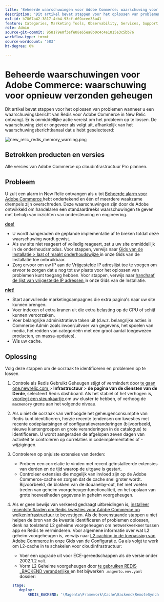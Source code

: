 ```yaml
---
title: 'Beheerde waarschuwingen voor Adobe Commerce: waarschuwing voor geheugenbeschadiging'
description: 'Dit artikel bevat stappen voor het oplossen van problemen wanneer u een waarschuwingsbericht van Redis voor Adobe Commerce in New Relic ontvangt. Er is onmiddellijke actie vereist om het probleem op te lossen. De waarschuwing ziet er ongeveer als volgt uit, afhankelijk van het waarschuwingsberichtkanaal dat u hebt geselecteerd:'
exl-id: b7867a42-3817-4cb4-93cf-d69acee33a41
feature: Categories, Marketing Tools, Observability, Services, Support, Tools and External Services, Variables
role: Admin
source-git-commit: 958179e0f3efe08e65ea8b0c4c4e1015e3c5bb76
workflow-type: tm+mt
source-wordcount: '583'
ht-degree: 0%

---
```


# Beheerde waarschuwingen voor Adobe Commerce: waarschuwing voor opnieuw verzonden geheugen

Dit artikel bevat stappen voor het oplossen van problemen wanneer u een waarschuwingsbericht van Redis voor Adobe Commerce in New Relic ontvangt. Er is onmiddellijke actie vereist om het probleem op te lossen. De waarschuwing ziet er ongeveer als volgt uit, afhankelijk van het waarschuwingsberichtkanaal dat u hebt geselecteerd:

![ new_relic_redis_memory_warning.png ](assets/new_relic_redis_memory_warning.png)

## Betrokken producten en versies

Alle versies van Adobe Commerce op cloudinfrastructuur Pro plannen.

## Probleem

U zult een alarm in New Relic ontvangen als u tot [ Beheerde alarm voor Adobe Commerce ](/help/support-tools/managed-alerts-for-adobe-commerce/managed-alerts-for-magento-commerce.md) hebt ondertekend en één of meerdere waakzame drempels zijn overschreden. Deze waarschuwingen zijn door de Adobe ontwikkeld om handelaren een standaardreeks waarschuwingen te geven met behulp van inzichten van ondersteuning en engineering.

**<u>doe!</u>**

* U wordt aangeraden de geplande implementatie af te breken totdat deze waarschuwing wordt gewist.
* Als uw site niet reageert of volledig reageert, zet u uw site onmiddellijk in de onderhoudsmodus. Voor stappen, verwijs naar [ Gids van de Installatie > laat of maakt onderhoudswijze ](/docs/commerce-operations/installation-guide/tutorials/maintenance-mode.html#enable-or-disable-maintenance-mode-1) in onze Gids van de Installatie toe onbruikbaar.
* Zorg ervoor om uw IP aan de Vrijgestelde IP adreslijst toe te voegen om ervoor te zorgen dat u nog tot uw plaats voor het oplossen van problemen kunt toegang hebben. Voor stappen, verwijs naar [ handhaaf de lijst van vrijgestelde IP adressen ](/docs/commerce-operations/installation-guide/tutorials/maintenance-mode.html#maintain-the-list-of-exempt-ip-addresses) in onze Gids van de Installatie.

**<u>niet!</u>**

* Start aanvullende marketingcampagnes die extra pagina&#39;s naar uw site kunnen brengen.
* Voer indexen of extra kranen uit die extra belasting op de CPU of schijf kunnen veroorzaken.
* Voer belangrijke administratieve taken uit (d.w.z. belangrijke acties in Commerce Admin zoals invoer/uitvoer van gegevens, het spoelen van media, het redden van categorieën met een groot aantal toegewezen producten, en massa-updates).
* Wis uw cache.

## Oplossing

Volg deze stappen om de oorzaak te identificeren en problemen op te lossen.

1. Controle als Redis Gebruikt Geheugen stijgt of vermindert door [ te gaan one.newrelic.com ](https://login.newrelic.com/login) > **Infrastructuur** > **de pagina van de diensten van de Derde**, selecteert Redis dashboard. Als het stabiel of het verhogen is, [ voorlegt een steunkaartje ](/help/help-center-guide/help-center/magento-help-center-user-guide.md#submit-ticket) om uw cluster te hebben, of verhoog de `maxmemory` grens aan het volgende niveau.
1. Als u niet de oorzaak van verhoogde het geheugenconsumptie van Redis kunt identificeren, herzie recente tendensen om kwesties met recente codeplaatsingen of configuratieveranderingen (bijvoorbeeld, nieuwe klantengroepen en grote veranderingen in de catalogus) te identificeren. U wordt aangeraden de afgelopen zeven dagen van activiteit te controleren op correlaties in codeimplementaties of -wijzigingen.
1. Controleren op onjuiste extensies van derden:
   * Probeer een correlatie te vinden met recent geïnstalleerde extensies van derden en de tijd waarop de uitgave is gestart.
   * Controleer extensies die mogelijk van invloed zijn op de Adobe Commerce-cache en zorgen dat de cache snel groter wordt. Bijvoorbeeld, de blokken van de douanelay-out, het met voeten treden van geheim voorgeheugenfunctionaliteit, en het opslaan van grote hoeveelheden gegevens in geheim voorgeheugen.
1. Als er geen bewijs van verkeerd gedraagt uitbreidingen is, [ installeer recentste flarden om Redis kwesties voor Adobe Commerce op wolkeninfrastructuur ](/help/troubleshooting/miscellaneous/install-latest-patches-to-fix-magento-redis-issues.md) te bevestigen. Als de bovenstaande stappen u niet helpen de bron van de kwestie identificeren of problemen oplossen, denk na toelatend L2 geheime voorgeheugen om netwerkverkeer tussen app en Redis te verminderen. Voor algemene informatie over wat L2 geheim voorgeheugen is, verwijs naar [ L2 caching in de toepassing van Adobe Commerce ](/docs/commerce-operations/configuration-guide/cache/level-two-cache.html) in onze Gids van de Configuratie. Ga als volgt te werk om L2-cache in te schakelen voor cloudinfrastructuur:
   * Voer een upgrade uit voor ECE-gereedschappen als de versie onder 2002.1.2 valt.
   * Vorm L2 Geheime voorgeheugen door [ te gebruiken REDIS \_BACKEND veranderlijke ](/docs/commerce-cloud-service/user-guide/configure/env/stage/variables-deploy.html#redis_backend) en het bijwerken `.magento.env.yaml` dossier:

   ```yaml
   stage:
      deploy:
          REDIS_BACKEND: '\Magento\Framework\Cache\Backend\RemoteSynchronizedCache'
   ```
